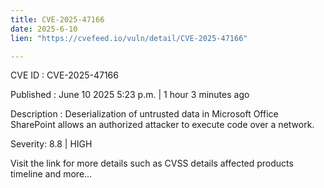 ```yaml
---
title: CVE-2025-47166
date: 2025-6-10
lien: "https://cvefeed.io/vuln/detail/CVE-2025-47166"

---
```


CVE ID : CVE-2025-47166

Published :  June 10
2025
5:23 p.m. | 1 hour
3 minutes ago

Description : Deserialization of untrusted data in Microsoft Office SharePoint allows an authorized attacker to execute code over a network.

Severity: 8.8 | HIGH

Visit the link for more details
such as CVSS details
affected products
timeline
and more...
